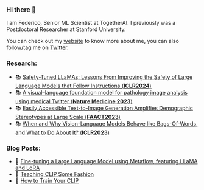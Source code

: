 ### Hi there 👋

I am Federico, Senior ML Scientist at TogetherAI. I previously was a Postdoctoral Researcher at Stanford University. 

You can check out my [website](https://federicobianchi.io) to know more about me, you can also follow/tag me on [Twitter](http://twitter.com/federicobianchy).

### Research:

* 📚 [Safety-Tuned LLaMAs: Lessons From Improving the Safety of Large Language Models that Follow Instructions (**ICLR2024**)](https://openreview.net/forum?id=gT5hALch9z0)
* 📚 [A visual–language foundation model for pathology image analysis using medical Twitter
 (**Nature Medicine 2023**)](https://www.nature.com/articles/s41591-023-02504-3)
* 📚 [Easily Accessible Text-to-Image Generation Amplifies Demographic Stereotypes at Large Scale
 (**FAACT2023**)](https://arxiv.org/abs/2211.03759)
* 📚 [When and Why Vision-Language Models Behave like Bags-Of-Words, and What to Do About It? (**ICLR2023**)](https://openreview.net/forum?id=KRLUvxh8uaX)

### Blog Posts:

* 📕 [Fine-tuning a Large Language Model using Metaflow, featuring LLaMA and LoRA](https://outerbounds.com/blog/llm-tuning-metaflow/)
* 📕 [Teaching CLIP Some Fashion](https://towardsdatascience.com/teaching-clip-some-fashion-3005ac3fdcc3)
* 📕 [How to Train Your CLIP](https://towardsdatascience.com/how-to-train-your-clip-45a451dcd303)
